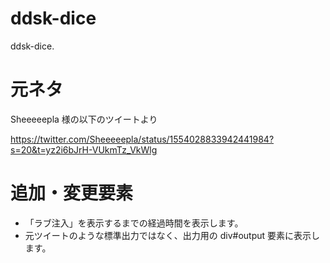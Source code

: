 # ddsk-dice
ddsk-dice.

# 元ネタ

Sheeeeepla 様の以下のツイートより

https://twitter.com/Sheeeeepla/status/1554028833942441984?s=20&t=yz2i6bJrH-VUkmTz_VkWlg

# 追加・変更要素

- 「ラブ注入」を表示するまでの経過時間を表示します。
- 元ツイートのような標準出力ではなく、出力用の div#output 要素に表示します。
